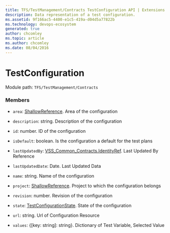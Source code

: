 ```yaml
---
title: TFS/TestManagement/Contracts TestConfiguration API | Extensions for Azure DevOps Services
description: Data representation of a test configuration.
ms.assetid: 9f166ac5-4400-e1c5-419a-d04d5a77822b
ms.technology: devops-ecosystem
generated: true
author: chcomley
ms.topic: article
ms.author: chcomley
ms.date: 08/04/2016
---
```


# TestConfiguration

Module path: `TFS/TestManagement/Contracts`


### Members

* `area`: [ShallowReference](../../../TFS/TestManagement/Contracts/ShallowReference.md). Area of the configuration

* `description`: string. Description of the configuration

* `id`: number. ID of the configuration

* `isDefault`: boolean. Is the configuration a default for the test plans

* `lastUpdatedBy`: [VSS_Common_Contracts.IdentityRef](../../../VSS/WebApi/Contracts/IdentityRef.md). Last Updated By  Reference

* `lastUpdatedDate`: Date. Last Updated Data

* `name`: string. Name of the configuration

* `project`: [ShallowReference](../../../TFS/TestManagement/Contracts/ShallowReference.md). Project to which the configuration belongs

* `revision`: number. Revision of the configuration

* `state`: [TestConfigurationState](../../../TFS/TestManagement/Contracts/TestConfigurationState.md). State of the configuration

* `url`: string. Url of Configuration Resource

* `values`: {[key: string]: string}. Dictionary of Test Variable, Selected Value

